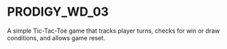 # PRODIGY_WD_03
A simple Tic-Tac-Toe game that tracks player turns, checks for win or draw conditions, and allows game reset.
